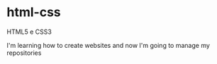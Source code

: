 # html-css
 HTML5 e CSS3

I'm learning how to create websites and now I'm going to manage my repositories
